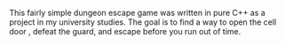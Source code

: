 This fairly simple dungeon escape game was written in pure C++ as a project in my university studies. The goal is to find  a way to open the cell door , defeat the guard, and escape before you run out of time.
